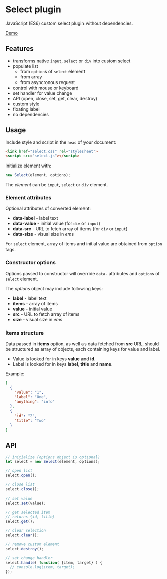 # Select plugin

JavaScript (ES6) custom select plugin without dependencies.

[Demo](https://vvvkor.github.io/select-plugin/)

## Features

- transforms native ``input``, ``select`` or ``div`` into custom select
- populate list
  - from ``option``s of ``select`` element
  - from array
  - from asyncronous request
- control with mouse or keyboard
- set handler for value change
- API (open, close, set, get, clear, destroy)
- custom style
- floating label
- no dependencies

## Usage

Include style and script in the ``head`` of your document:

```html
<link href="select.css" rel="stylesheet">
<script src="select.js"></script> 
```

Initialize element with:

```javascript
new Select(element, options);
```

The *element* can be ``input``, ``select`` or ``div`` element.

### Element attributes

Optional attributes of converted element:

- **data-label** - label text
- **data-value** - initial value (for ``div`` or ``input``)
- **data-src** - URL to fetch array of items (for ``div`` or ``input``)
- **data-size** - visual size in *em*s

For ``select`` element, array of items and initial value are obtained from ``option`` tags.

### Constructor options

Options passed to constructor will override ``data-`` attributes and ``option``s of ``select`` element.

The *options* object may include following keys:

- **label** - label text
- **items** - array of items
- **value** - initial value
- **src** - URL to fetch array of items
- **size** - visual size in *em*s

### Items structure

Data passed in **items** option, as well as data fetched from **src** URL,
should be structured as array of objects, each containing keys for value and label.

- Value is looked for in keys **value** and **id**.
- Label is looked for in keys **label**, **title** and **name**.

Example: 

```json
[
  {
    "value": "1",
    "label": "One",
    "anything": "info"
  },
  {
    "id": "2",
    "title": "Two"
  }
]
```

## API

```javascript
// initialize (options object is optional)
let select = new Select(element, options);

// open list
select.open();

// close list
select.close();

// set value
select.set(value);

// get selected item
// returns {id, title}
select.get();

// clear selection
select.clear();

// remove custom element
select.destroy();

// set change handler
select.handle( function( {item, target} ) {
  // console.log(item, target);
});
```
